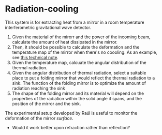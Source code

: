 # Radiation-cooling

This system is for extracting heat from a mirror in a room temperature interferometric gravitational wave detector.

1. Given the material of the mirorr and the power of the incoming beam, calculate the amount of heat dissipated in the mirror.
2. Then, it should be possible to calculate the deformation and the temperature map of the mirror when there's no coooling. As an example, see [this technical note](https://www.google.com/url?sa=t&rct=j&q=&esrc=s&source=web&cd=&cad=rja&uact=8&ved=2ahUKEwiw47mF6t2CAxWWLUQIHc9PBQUQFnoECBQQAQ&url=https%3A%2F%2Fopensky.ucar.edu%2Fislandora%2Fobject%2Freports%253A7%2Fdatastream%2FPDF%2Fdownload%2Fcitation.pdf&usg=AOvVaw2-d9chybtS9aTcPbrS1V10&opi=89978449).
3. Given the temperature map, calcuate the angular distribution of the thermal radiation.
4. Given the angular distribution of thermal radiation, select a suitable place to put a folding mirror that would reflect the thermal radiation to a sink. The function of the folding mirror is to optimize the amount of radiation reaching the sink
5. The shape of the folding mirror and its material will depend on the properties of the radiation within the solid angle it spans, and the position of the mirror and the sink.

The experimental setup developed by Raúl is useful to monitor the deformation of the mirror *surface*.
- Would it work better upon refraction rather than reflection?
